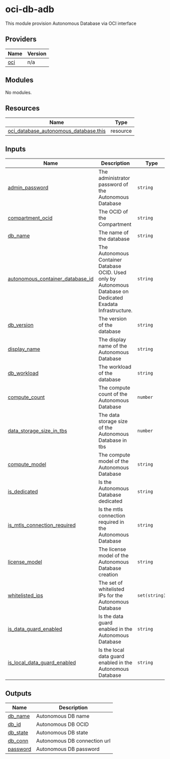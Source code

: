# oci-db-adb
This module provision Autonomous Database via OCI interface

<!-- BEGIN_TF_DOCS -->
## Providers

| Name                                              | Version |
|---------------------------------------------------|---------|
| <a name="provider_oci"></a> [oci](#provider\_oci) | n/a     |

## Modules

No modules.

## Resources

| Name                                                                                                                                                  | Type     |
|-------------------------------------------------------------------------------------------------------------------------------------------------------|----------|
| [oci_database_autonomous_database.this](https://registry.terraform.io/providers/hashicorp/aws/latest/docs/resources/oci_database_autonomous_database) | resource |

## Inputs

| Name                                                                                                                                     | Description                                                                                                   | Type          | Default | Required |
|------------------------------------------------------------------------------------------------------------------------------------------|---------------------------------------------------------------------------------------------------------------|---------------|---------|:--------:|
| <a name="input_admin_password"></a> [admin\_password](#input\_admin\_password)                                                           | The administrator password of the Autonomous Database                                                         | `string`      | n/a     |   yes    |
| <a name="input_compartment_ocid"></a> [compartment\_ocid](#input\_compartment\_ocid)                                                     | The OCID of the Compartment                                                                                   | `string`      | n/a     |   yes    |
| <a name="input_db_name"></a> [db\_name](#input\_db\_name)                                                                                | The name of the database                                                                                      | `string`      | n/a     |   yes    |
| <a name="input_autonomous_container_database_id"></a> [autonomous\_container\_database\_id](#input\_autonomous\_container\_database\_id) | The Autonomous Container Database OCID. Used only by Autonomous Database on Dedicated Exadata Infrastructure. | `string`      | n/a     |   yes    |
| <a name="input_db_version"></a> [db\_version](#input\_db\_version)                                                                       | The version of the database                                                                                   | `string`      | `null`  |    no    |
| <a name="input_display_name"></a> [display\_name](#input\_display\_name)                                                                 | The display name of the Autonomous Database                                                                   | `string`      | `null`  |    no    |
| <a name="input_db_workload"></a> [db\_workload](#input\_db_workload)                                                                     | The workload of the database                                                                                  | `string`      | `null`  |    no    |
| <a name="input_compute_count"></a> [compute\_count](#input\_compute\_count)                                                              | The compute count of the Autonomous Database                                                                  | `number`      | `null`  |    no    |
| <a name="input_data_storage_size_in_tbs"></a> [data\_storage\_size\_in\_tbs](#input\_data\_storage\_size\_in\_tbs)                       | The data storage size of the Autonomous Database in tbs                                                       | `number`      | `null`  |    no    |
| <a name="input_compute_model"></a> [compute\_model](#input\_compute\_model)                                                              | The compute model of the Autonomous Database                                                                  | `string`      | `null`  |    no    |
| <a name="input_is_dedicated"></a> [is\_dedicated](#input\_is\_dedicated)                                                                 | Is the Autonomous Database dedicated                                                                          | `string`      | `null`  |    no    |
| <a name="input_is_mtls_connection_required"></a> [is\_mtls\_connection\_required](#input\_is\_mtls\_connection\_required)                | Is the mtls connection required in the Autonomous Database                                                    | `string`      | `null`  |    no    |
| <a name="input_license_model"></a> [license\_model](#input\_license\_model)                                                              | The license model of the Autonomous Database creation                                                         | `string`      | `null`  |    no    |
| <a name="input_whitelisted_ips"></a> [whitelisted\_ips](#input\_whitelisted\_ips)                                                        | The set of whitelisted IPs for the Autonomous Database                                                        | `set(string)` | `null`  |    no    |
| <a name="input_is_data_guard_enabled"></a> [is\_data\_guard\_enabled](#input\_is\_data\_guard\_enabled)                                  | Is the data guard enabled in the Autonomous Database                                                          | `string`      | `null`  |    no    |
| <a name="input_is_local_data_guard_enabled"></a> [is\_local\_data\_guard\_enabled](#input\_is\_local\_data\_guard\_enabled)              | Is the local data guard enabled in the Autonomous Database                                                    | `string`      | `null`  |    no    |

## Outputs

| Name                                                           | Description                  |
|----------------------------------------------------------------|------------------------------|
| <a name="output_db_name"></a> [db\_name](#output\_db\_name)    | Autonomous DB name           |
| <a name="output_db_id"></a> [db\_id](#output\_db\_id)          | Autonomous DB OCID           |
| <a name="output_db_state"></a> [db\_state](#output\_db\_state) | Autonomous DB state          |
| <a name="output_db_conn"></a> [db\_conn](#output\_db\_conn)    | Autonomous DB connection url |
| <a name="output_password"></a> [password](#output\_password)   | Autonomous DB password       |
<!-- END_TF_DOCS -->